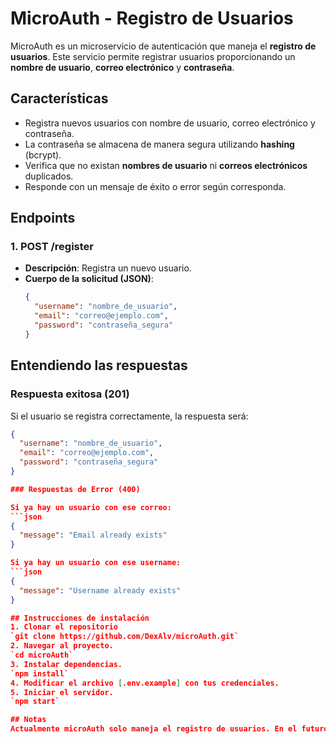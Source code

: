 # MicroAuth - Registro de Usuarios

MicroAuth es un microservicio de autenticación que maneja el **registro de usuarios**. Este servicio permite registrar usuarios proporcionando un **nombre de usuario**, **correo electrónico** y **contraseña**.

## Características

- Registra nuevos usuarios con nombre de usuario, correo electrónico y contraseña.
- La contraseña se almacena de manera segura utilizando **hashing** (bcrypt).
- Verifica que no existan **nombres de usuario** ni **correos electrónicos** duplicados.
- Responde con un mensaje de éxito o error según corresponda.

## Endpoints

### 1. **POST /register**

- **Descripción**: Registra un nuevo usuario.
- **Cuerpo de la solicitud (JSON)**:
  ```json
  {
    "username": "nombre_de_usuario",
    "email": "correo@ejemplo.com",
    "password": "contraseña_segura"
  }

## Entendiendo las respuestas

### Respuesta exitosa (201)

Si el usuario se registra correctamente, la respuesta será:

```json
{
  "username": "nombre_de_usuario",
  "email": "correo@ejemplo.com",
  "password": "contraseña_segura"
}

### Respuestas de Error (400)

Si ya hay un usuario con ese correo:
```json
{
  "message": "Email already exists"
}

Si ya hay un usuario con ese username:
```json
{
  "message": "Username already exists"
}

## Instrucciones de instalación
1. Clonar el repositorio
`git clone https://github.com/DexAlv/microAuth.git`
2. Navegar al proyecto.
`cd microAuth`
3. Instalar dependencias.
`npm install`
4. Modificar el archivo [.env.example] con tus credenciales.
5. Iniciar el servidor.
`npm start`

## Notas
Actualmente microAuth solo maneja el registro de usuarios. En el futuro se tiene planeado agregar un microservicio de login y autenticación de sesiones.
